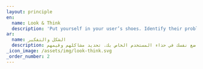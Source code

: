 ```yaml
---
layout: principle
en:
  name: Look & Think
  description: 'Put yourself in your user’s shoes. Identify their problems and values.'
ar:
  name: الشكل والتفكير
  description: ضع نفسك في حذاء المستخدم الخاص بك. تحديد مشاكلهم وقيمهم.
_icon_image: /assets/img/look-think.svg
_order_number: 2
---
```


